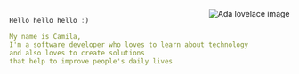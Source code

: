 <img alt="Ada lovelace image" src="https://media.giphy.com/media/uWXDXIyrkLtA17XfTI/giphy-downsized.gif"  align="right"  />

```js
Hello hello hello :)
```

```yaml
My name is Camila, 
I'm a software developer who loves to learn about technology
and also loves to create solutions
that help to improve people's daily lives
```

